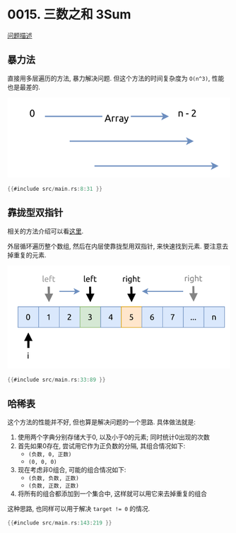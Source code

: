 # 0015. 三数之和 3Sum

[问题描述](../problems/0015.3sum/content.html)

## 暴力法

直接用多层遍历的方法, 暴力解决问题. 但这个方法的时间复杂度为 `O(n^3)`, 性能也是最差的.

![3-loops](assets/3-loops.svg)

```rust
{{#include src/main.rs:8:31 }}
```

## 靠拢型双指针

相关的方法介绍可以看[这里](../../two-pointers/close-up.md).

外层循环遍历整个数组, 然后在内层使靠拢型用双指针, 来快速找到元素.
要注意去掉重复的元素.

![two-pointers-in-a-loop](assets/two-pointers-in-a-loop.svg)

```rust
{{#include src/main.rs:33:89 }}
```

## 哈稀表

这个方法的性能并不好, 但也算是解决问题的一个思路. 具体做法就是:

1. 使用两个字典分别存储大于0, 以及小于0的元素; 同时统计0出现的次数
2. 首先如果0存在, 尝试用它作为正负数的分隔, 其组合情况如下:
    - `(负数, 0, 正数)`
    - `(0, 0, 0)`
3. 现在考虑非0组合, 可能的组合情况如下:
    - `(负数, 负数, 正数)`
    - `(负数, 正数, 正数)`
4. 将所有的组合都添加到一个集合中, 这样就可以用它来去掉重复的组合

这种思路, 也同样可以用于解决 `target != 0` 的情况.

```rust
{{#include src/main.rs:143:219 }}
```